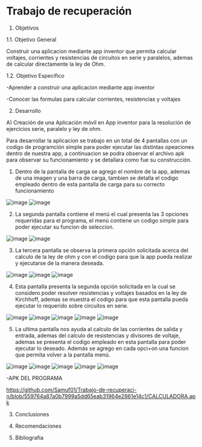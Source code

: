 # Trabajo de recuperación

1. Objetivos 

 1.1.	Objetivo General

Construir una aplicacion mediante app inventor que permita calcular voltajes, corrientes y resistencias de circuitos en serie y paralelos, ademas de calcular directamente la ley de Ohm.
 
 1.2. Objetivo Especifico
 
 -Aprender a construir una aplicacion mediante app inventor
 
 -Conocer las formulas para calcular corrientes, resistencias y voltajes


2. Desarrollo

A) Creación de una Aplicación móvil en App inventor para la resolución de ejercicios serie, paralelo y ley de ohm. 

Para desarrollar la aplicacion se trabajo en un total de 4 pantallas con un codigo de programción simple para poder ejecutar las distintas opeaciones dentro de nuestra app, a continuacion se podra observar el archivo apk para observar su funcionamiento y se detallara como fue su construcción.

1. Dentro de la pantalla de carga se agrego el nombre de la app, ademas de una imagen y una barra de carga, tambien se detalla el codigo empleado dentro de esta pantalla de carga para su correcto funcionamiento

![image](https://user-images.githubusercontent.com/94079321/145049678-68c335eb-fe5f-4c40-9731-bfc9d5f55a77.png)
![image](https://user-images.githubusercontent.com/94079321/145049719-9bc70ab7-97c1-44d8-b370-0aee92f6284b.png)

2. La segunda pantalla contiene el menú el cual presenta las 3 opciones requeridas para el programa, el menú contiene un codigo simple para poder ejecutar su funcion de seleccion.

![image](https://user-images.githubusercontent.com/94079321/145049972-04e316e0-768c-4507-8919-667f73cabf4e.png)
![image](https://user-images.githubusercontent.com/94079321/145049992-24376da5-b4a9-4a65-8ad5-18430c02b996.png)

3. La tercera pantalla se observa la primera opción solicitada acerca del calculo de la ley de ohm y con el codigo para que la app pueda realizar y ejecutarse de la manera deseada.

![image](https://user-images.githubusercontent.com/94079321/145053336-d942ca6d-44e3-4e48-b5f2-1e6b5069bfee.png)
![image](https://user-images.githubusercontent.com/94079321/145053369-d591818a-aab9-44c2-91c4-85eb8f2232a8.png)
![image](https://user-images.githubusercontent.com/94079321/145053405-c7faa204-db35-4209-952d-b2aa9597aee1.png)


4. Esta pantalla presenta la segunda opción solicitada en la cual se considero poder resolver resistencias y voltajes basados en la ley de Kirchhoff, ademas se muestra el codigo para que esta pantalla pueda ejecutar lo requerido sobre circuitos en serie.

![image](https://user-images.githubusercontent.com/94079321/145054130-f3191e31-6735-44f9-8074-13bc38b62706.png)
![image](https://user-images.githubusercontent.com/94079321/145054168-bcba31bd-8348-4ba1-9db7-e2cc2135771d.png)
![image](https://user-images.githubusercontent.com/94079321/145054199-e0993b62-f965-4087-9587-0b19af76c821.png)
![image](https://user-images.githubusercontent.com/94079321/145054224-64620baf-80a0-45dc-b827-5321ca2df373.png)
![image](https://user-images.githubusercontent.com/94079321/145054265-7752589b-d49c-41bd-af96-660a5932eb75.png)

5. La ultima pantalla nos ayuda al calculo de las corrientes de salida y entrada, ademas del calculo de resistencias y divisores de voltaje, ademas se presenta el codigo empleado en esta pantalla para poder ejecutar lo deseado. Además se agrego en cada opci+on una funcion que permita volver a la pantalla menú.

![image](https://user-images.githubusercontent.com/94079321/145054890-78698b4a-4079-48a1-b322-ae1a744ed25b.png)
![image](https://user-images.githubusercontent.com/94079321/145054901-7d042c32-3f05-4829-b103-238fd3cc0607.png)
![image](https://user-images.githubusercontent.com/94079321/145054916-daedfdca-3e41-47f4-a70b-aa3af07a60d1.png)
![image](https://user-images.githubusercontent.com/94079321/145054927-0433c403-a7d3-478b-8f30-44df364ed0f4.png)
![image](https://user-images.githubusercontent.com/94079321/145054953-3edb04ef-8df6-460d-bd30-a41f5ed4acdc.png)


-APK DEL PROGRAMA

https://github.com/Samuf01/Trabajo-de-recuperaci-n/blob/559764a87a0b7999a5dd65eab31964e2861e14c1/CALCULADORA.apk


3. Conclusiones


4. Recomendaciones


5. Bibliografia

